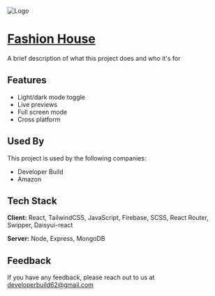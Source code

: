 
![Logo](https://i.ibb.co/Px3hzhP/unnamed.gif)


# [Fashion House](https://fashionhouse-italy.netlify.app/home)

A brief description of what this project does and who it's for


## Features
- Light/dark mode toggle
- Live previews
- Full screen mode
- Cross platform


## Used By

This project is used by the following companies:

- Developer Build
- Amazon 


## Tech Stack

**Client:** React, TailwindCSS, JavaScript, Firebase, SCSS, React Router, Swipper, Daisyui-react

**Server:** Node, Express, MongoDB


## Feedback

If you have any feedback, please reach out to us at developerbuild62@gmail.com

